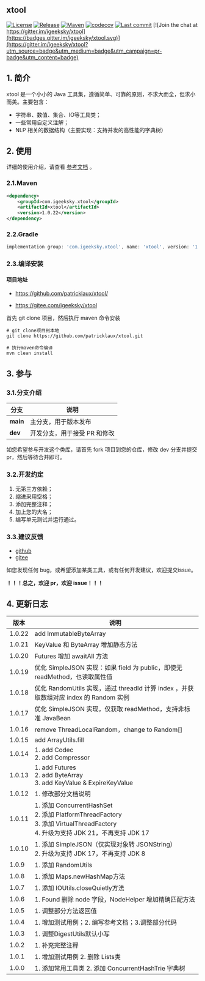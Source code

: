 ## xtool

[![License](https://img.shields.io/badge/license-Apache%202-4EB1BA.svg)](https://www.apache.org/licenses/LICENSE-2.0.html) [![Release](https://img.shields.io/github/v/release/patricklaux/xtool)](https://github.com/patricklaux/xtool/releases) [![Maven](https://img.shields.io/maven-central/v/com.igeeksky.xtool/xtool.svg)](https://central.sonatype.com/artifact/com.igeeksky.xtool/xtool) [![codecov](https://codecov.io/gh/patricklaux/xtool/branch/main/graph/badge.svg?token=VJ87A1IAVH)](https://codecov.io/gh/patricklaux/xtool) [![Last commit](https://img.shields.io/github/last-commit/patricklaux/xtool)](https://github.com/patricklaux/xtool/commits) [![Join the chat at https://gitter.im/igeeksky/xtool](https://badges.gitter.im/igeeksky/xtool.svg)](https://gitter.im/igeeksky/xtool?utm_source=badge&utm_medium=badge&utm_campaign=pr-badge&utm_content=badge)

## 1. 简介

xtool 是一个小小的 Java 工具集，遵循简单、可靠的原则，不求大而全，但求小而美。主要包含：

- 字符串、数值、集合、IO等工具类；
- 一些常用自定义注解；
- NLP 相关的数据结构（主要实现：支持并发的高性能的字典树）

## 2. 使用

详细的使用介绍，请查看 [参考文档](https://github.com/patricklaux/xtool/blob/main/docs/Reference.md) 。

### 2.1.Maven

```xml
<dependency>
    <groupId>com.igeeksky.xtool</groupId>
    <artifactId>xtool</artifactId>
    <version>1.0.22</version>
</dependency>
```

### 2.2.Gradle

```groovy
implementation group: 'com.igeeksky.xtool', name: 'xtool', version: '1.0.22'
```

### 2.3.编译安装

#### 项目地址

- https://github.com/patricklaux/xtool/

- https://gitee.com/igeeksky/xtool

首先 git clone 项目，然后执行 maven 命令安装

```shell
# git clone项目到本地
git clone https://github.com/patricklaux/xtool.git

# 执行maven命令编译
mvn clean install
```

## 3. 参与

### 3.1.分支介绍

| 分支     | 说明                         |
| -------- | ---------------------------- |
| **main** | 主分支，用于版本发布         |
| **dev**  | 开发分支，用于接受 PR 和修改 |

如您希望参与开发这个类库，请首先 fork 项目到您的仓库，修改 dev 分支并提交 pr，然后等待合并即可。

### 3.2.开发约定

1. 无第三方依赖；
2. 缩进采用空格；
3. 添加完整注释；
4. 加上您的大名；
5. 编写单元测试并运行通过。

### 3.3.建议反馈

- [github](https://github.com/patricklaux/xtool/issues)
- [gitee](https://gitee.com/igeeksky/xtool/issues)

如您发现任何 bug，或希望添加某类工具，或有任何开发建议，欢迎提交issue。

**！！！总之，欢迎 pr，欢迎 issue！！！**

## 4. 更新日志

| 版本     | 说明                                                                                                                         |
|--------|----------------------------------------------------------------------------------------------------------------------------|
| 1.0.22 | add ImmutableByteArray                                                                                  |
| 1.0.21 | KeyValue 和 ByteArray 增加静态方法                                                                                                |
| 1.0.20 | Futures 增加 awaitAll 方法                                                                                                     |
| 1.0.19 | 优化 SimpleJSON 实现：如果 field 为 public，即使无 readMethod，也读取属性值                                                                   |
| 1.0.18 | 优化 RandomUtils 实现，通过 threadId 计算 index ，并获取数组对应 index 的 Random 实例                                                          |
| 1.0.17 | 优化 SimpleJSON 实现，仅获取 readMethod，支持非标准 JavaBean                                                                             |
| 1.0.16 | remove ThreadLocalRandom，change to Random[]                                                                                |
| 1.0.15 | add ArrayUtils.fill                                                                                                        |
| 1.0.14 | 1. add Codec <br />2. add Compressor                                                                                       |
| 1.0.13 | 1. add Futures <br />2. add ByteArray <br />3. add KeyValue & ExpireKeyValue                                               |
| 1.0.12 | 1. 修改部分文档说明                                                                                                                |
| 1.0.11 | 1. 添加 ConcurrentHashSet <br />2. 添加 PlatformThreadFactory<br />3. 添加 VirtualThreadFactory<br />4. 升级为支持 JDK 21，不再支持 JDK 17 |
| 1.0.10 | 1. 添加 SimpleJSON（仅实现对象转 JSONString）<br />2. 升级为支持 JDK 17，不再支持 JDK 8                                                        |
| 1.0.9  | 1. 添加 RandomUtils                                                                                                          |
| 1.0.8  | 1. 添加 Maps.newHashMap方法                                                                                                    |
| 1.0.7  | 1. 添加 IOUtils.closeQuietly方法                                                                                               |
| 1.0.6  | 1. Found 删除 node 字段，NodeHelper 增加精确匹配方法                                                                                    |
| 1.0.5  | 1. 调整部分方法返回值                                                                                                               |
| 1.0.4  | 1. 增加测试用例；2. 编写参考文档；3.调整部分代码                                                                                               |
| 1.0.3  | 1. 调整DigestUtils默认小写                                                                                                       |
| 1.0.2  | 1. 补充完整注释                                                                                                                  |
| 1.0.1  | 1. 增加测试用例 2. 删除 Lists类                                                                                                     |
| 1.0.0  | 1. 添加常用工具类 2. 添加 ConcurrentHashTrie 字典树                                                                                    |

